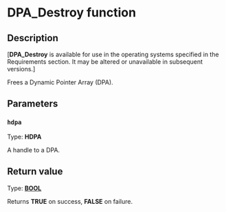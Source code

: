 # DPA_Destroy function

## Description

[**DPA_Destroy** is available for use in the operating systems specified in the Requirements section. It may be altered or unavailable in subsequent versions.]

Frees a Dynamic Pointer Array (DPA).

## Parameters

### `hdpa`

Type: **HDPA**

A handle to a DPA.

## Return value

Type: **[BOOL](https://learn.microsoft.com/windows/desktop/WinProg/windows-data-types)**

Returns **TRUE** on success, **FALSE** on failure.